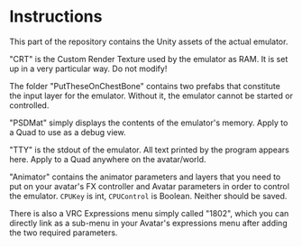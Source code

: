 # Instructions

This part of the repository contains the Unity assets of the actual emulator.

"CRT" is the Custom Render Texture used by the emulator as RAM. It is set up in a very particular way. Do not modify!

The folder "PutTheseOnChestBone" contains two prefabs that constitute the input layer for the emulator. Without it, the emulator cannot be started or controlled.

"PSDMat" simply displays the contents of the emulator's memory. Apply to a Quad to use as a debug view.

"TTY" is the stdout of the emulator. All text printed by the program appears here. Apply to a Quad anywhere on the avatar/world.

"Animator" contains the animator parameters and layers that you need to put on your avatar's FX controller and Avatar parameters in order to control the emulator. `CPUKey` is int, `CPUControl` is Boolean. Neither should be saved.

There is also a VRC Expressions menu simply called "1802", which you can directly link as a sub-menu in your Avatar's expressions menu after adding the two required parameters.
